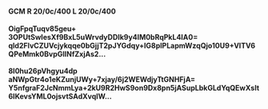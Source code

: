 #### GCM R 20/0c/400 L 20/0c/400
**OigFpqTuqv85geu+**<br/>**3OPUtSwlesXf9BxL5uWrvdyDDIk9y4lM0bRqPkL4IA0=**<br/>**qld2FlvCZUVcjykqqe0bGjjT2pJYGdqy+lG8plPLapmWzqQjo10U9+VlTV6QPeMmk0BvpGlINfZxjAs2...**<br/><br/>
**8l0hu26pVhgyu4dp**<br/>**aNWpGtr4o1eKZunjUWy+7xjay/6j2WEWdjyTtGNHFjA=**<br/>**Y5nfgraF2JcNmmLya+2kU9R2HwS9on9Dx8pn5jASupLbkGLdYqQEwXsIt6lKevsYML0ojsvtSAdXvqIW...**